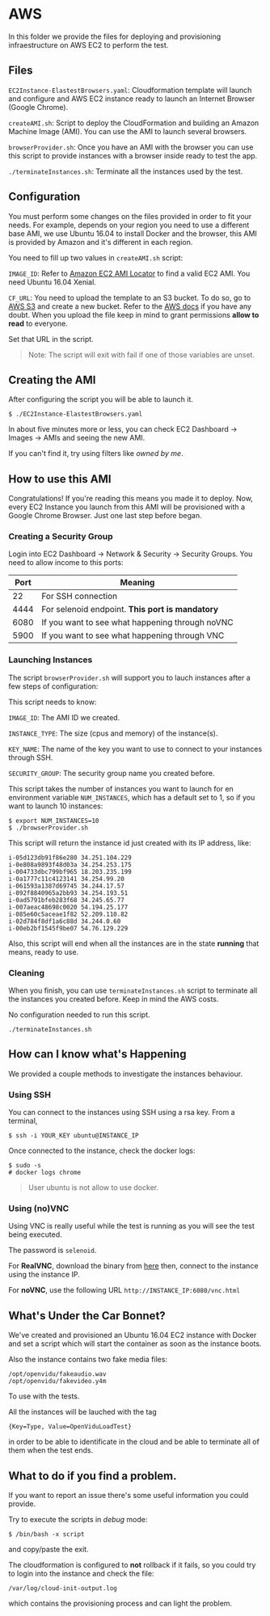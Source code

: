 # AWS

In this folder we provide the files for deploying and provisioning infraestructure on AWS EC2 to perform the test.

## Files

`EC2Instance-ElastestBrowsers.yaml`: Cloudformation template will launch and configure and AWS EC2 instance ready to launch an Internet Browser (Google Chrome).

`createAMI.sh`: Script to deploy the CloudFormation and building an Amazon Machine Image (AMI). You can use the AMI to launch several browsers.

`browserProvider.sh`: Once you have an AMI with the browser you can use this script to provide instances with a browser inside ready to test the app.

`./terminateInstances.sh`: Terminate all the instances used by the test.

## Configuration

You must perform some changes on the files provided in order to fit your needs. For example, depends on your region you need to use a different base AMI, we use Ubuntu 16.04 to install Docker and the browser, this AMI is provided by Amazon and it's different in each region.

You need to fill up two values in `createAMI.sh` script:

`IMAGE_ID`: Refer to [Amazon EC2 AMI Locator](https://cloud-images.ubuntu.com/locator/ec2/) to find a valid EC2 AMI. You need Ubuntu 16.04 Xenial.

`CF_URL`: You need to upload the template to an S3 bucket. To do so, go to [AWS S3](https://s3.console.aws.amazon.com/) and create a new bucket. Refer to the [AWS docs](https://docs.aws.amazon.com/AmazonS3/latest/user-guide/create-bucket.html) if you have any doubt. When you upload the file keep in mind to grant permissions **allow to read** to everyone.

Set that URL in the script.

> Note: The script will exit with fail if one of those variables are unset.

## Creating the AMI

After configuring the script you will be able to launch it.

`$ ./EC2Instance-ElastestBrowsers.yaml`

In about five minutes more or less, you can check EC2 Dashboard -> Images -> AMIs and seeing the new AMI.

If you can't find it, try using filters like _owned by me_.

## How to use this AMI

Congratulations! If you're reading this means you made it to deploy. Now, every EC2 Instance you launch from this AMI will be provisioned with a Google Chrome Browser. Just one last step before began.

### Creating a Security Group

Login into EC2 Dashboard -> Network & Security -> Security Groups. You need to allow income to this ports:

| Port | Meaning  |
| -----| -------- |
| 22   | For SSH connection |
| 4444 | For selenoid endpoint. **This port is mandatory** |
| 6080 | If you want to see what happening through noVNC |
| 5900 | If you want to see what happening through VNC |

### Launching Instances

The script `browserProvider.sh` will support you to lauch instances after a few steps of configuration:

This script needs to know:

`IMAGE_ID`: The AMI ID we created.

`INSTANCE_TYPE`: The size (cpus and memory) of the instance(s).

`KEY_NAME`: The name of the key you want to use to connect to your instances through SSH.

`SECURITY_GROUP`: The security group name you created before.

This script takes the number of instances you want to launch for en environment variable `NUM_INSTANCES`, which has a default set to 1, so if you want to launch 10 instances:

```
$ export NUM_INSTANCES=10
$ ./browserProvider.sh
```

This script will return the instance id just created with its IP address, like:

```
i-05d123db91f86e280 34.251.104.229
i-0e808a9893f48d03a 34.254.253.175
i-004733dbc799bf965 18.203.235.199
i-0a1777c11c4123141 34.254.99.20
i-061593a1387d69745 34.244.17.57
i-092f8840965a2bb93 34.254.193.51
i-0ad5791bfeb283f68 34.245.65.77
i-007aeac48698c0020 54.194.25.177
i-085e60c5aceae1f82 52.209.110.82
i-02d784f8df1a6c88d 34.244.0.60
i-00eb2bf1545f9be07 54.76.129.229
```

Also, this script will end when all the instances are in the state **running** that means, ready to use.

### Cleaning

When you finish, you can use `terminateInstances.sh` script to terminate all the instances you created before. Keep in mind the AWS costs.

No configuration needed to run this script.

`./terminateInstances.sh`

## How can I know what's Happening

We provided a couple methods to investigate the instances behaviour.

### Using SSH

You can connect to the instances using SSH using a rsa key. From a terminal,

`$ ssh -i YOUR_KEY ubuntu@INSTANCE_IP`

Once connected to the instance, check the docker logs:

```
$ sudo -s
# docker logs chrome
```

> User ubuntu is not allow to use docker.

### Using (no)VNC

Using VNC is really useful while the test is running as you will see the test being executed.

The password is `selenoid`.

For **RealVNC**, download the binary from [here](https://www.realvnc.com/en/connect/download/viewer/) then, connect to the instance using the instance IP.

For **noVNC**, use the following URL `http://INSTANCE_IP:6080/vnc.html`

## What's Under the Car Bonnet?

We've created and provisioned an Ubuntu 16.04 EC2 instance with Docker and set a script which will start the container as soon as the instance boots.

Also the instance contains two fake media files:

```
/opt/openvidu/fakeaudio.wav
/opt/openvidu/fakevideo.y4m
```

To use with the tests.

All the instances will be lauched with the tag

`{Key=Type, Value=OpenViduLoadTest}`

in order to be able to identificate in the cloud and be able to terminate all of them when the test ends.

## What to do if you find a problem.

If you want to report an issue there's some useful information you could provide.

Try to execute the scripts in _debug_ mode:

`$ /bin/bash -x script`

and copy/paste the exit.

The cloudformation is configured to **not** rollback if it fails, so you could try to login into the instance and check the file:

`/var/log/cloud-init-output.log`

which contains the provisioning process and can light the problem.